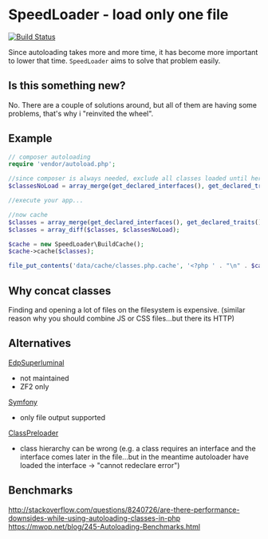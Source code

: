 # SpeedLoader - load only one file

[![Build Status](https://travis-ci.org/ThaDafinser/SpeedLoader.svg?branch=master)](https://travis-ci.org/ThaDafinser/SpeedLoader)

Since autoloading takes more and more time, it has become more important to lower that time.
`SpeedLoader` aims to solve that problem easily.

## Is this something new?

No. There are a couple of solutions around, but all of them are having some problems, that's why i "reinvited the wheel".

## Example

```php
// composer autoloading
require 'vendor/autoload.php';

//since composer is always needed, exclude all classes loaded until here
$classesNoLoad = array_merge(get_declared_interfaces(), get_declared_traits(), get_declared_classes());

//execute your app...

//now cache
$classes = array_merge(get_declared_interfaces(), get_declared_traits(), get_declared_classes());
$classes = array_diff($classes, $classesNoLoad);

$cache = new SpeedLoader\BuildCache();
$cache->cache($classes);

file_put_contents('data/cache/classes.php.cache', '<?php ' . "\n" . $cache->getCacheString());
```

## Why concat classes 

Finding and opening a lot of files on the filesystem is expensive.
(similar reason why you should combine JS or CSS files...but there its HTTP)

## Alternatives

[EdpSuperluminal](https://github.com/EvanDotPro/EdpSuperluminal)
- not maintained
- ZF2 only

[Symfony](https://github.com/symfony/symfony/blob/master/src/Symfony/Component/ClassLoader/ClassCollectionLoader.php) 
- only file output supported

[ClassPreloader](https://github.com/mtdowling/ClassPreloader)
- class hierarchy can be wrong (e.g. a class requires an interface and the interface comes later in the file...but in the meantime autoloader have loaded the interface -> "cannot redeclare error")

## Benchmarks
http://stackoverflow.com/questions/8240726/are-there-performance-downsides-while-using-autoloading-classes-in-php
https://mwop.net/blog/245-Autoloading-Benchmarks.html

